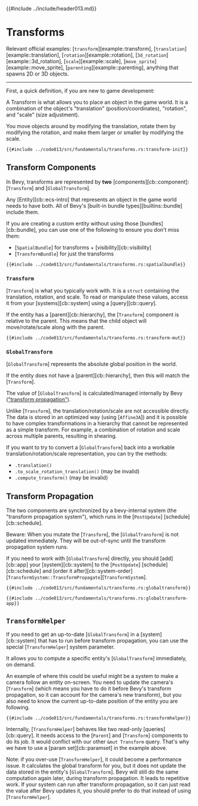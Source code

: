 {{#include ../include/header013.md}}

# Transforms

Relevant official examples:
[`transform`][example::transform],
[`translation`][example::translation],
[`rotation`][example::rotation],
[`3d_rotation`][example::3d_rotation],
[`scale`][example::scale],
[`move_sprite`][example::move_sprite],
[`parenting`][example::parenting],
anything that spawns 2D or 3D objects.

---

First, a quick definition, if you are new to game development:

A Transform is what allows you to place an object in the game world. It
is a combination of the object's "translation" (position/coordinates),
"rotation", and "scale" (size adjustment).

You move objects around by modifying the translation, rotate them by modifying
the rotation, and make them larger or smaller by modifying the scale.

```rust,no_run,noplayground
{{#include ../code013/src/fundamentals/transforms.rs:transform-init}}
```

## Transform Components

In Bevy, transforms are represented by **two** [components][cb::component]:
[`Transform`] and [`GlobalTransform`].

Any [Entity][cb::ecs-intro] that represents an object in the game world
needs to have both. All of Bevy's [built-in bundle types][builtins::bundle]
include them.

If you are creating a custom entity without using those [bundles][cb::bundle],
you can use one of the following to ensure you don't miss them:
 - [`SpatialBundle`] for transforms + [visibility][cb::visibility]
 - [`TransformBundle`] for just the transforms

```rust,no_run,noplayground
{{#include ../code013/src/fundamentals/transforms.rs:spatialbundle}}
```

### `Transform`

[`Transform`] is what you typically work with. It is a `struct` containing the
translation, rotation, and scale. To read or manipulate these values, access it
from your [systems][cb::system] using a [query][cb::query].

If the entity has a [parent][cb::hierarchy], the [`Transform`] component is
relative to the parent. This means that the child object will move/rotate/scale
along with the parent.

```rust,no_run,noplayground
{{#include ../code013/src/fundamentals/transforms.rs:transform-mut}}
```

### `GlobalTransform`

[`GlobalTransform`] represents the absolute global position in the world.

If the entity does not have a [parent][cb::hierarchy], then this will match the
[`Transform`].

The value of [`GlobalTransform`] is calculated/managed internally by Bevy
(["transform propagation"](#transform-propagation)).

Unlike [`Transform`], the translation/rotation/scale are not accessible
directly. The data is stored in an optimized way (using [`Affine3A`]) and it is
possible to have complex transformations in a hierarchy that cannot be
represented as a simple transform. For example, a combination of rotation and
scale across multiple parents, resulting in shearing.

If you want to try to convert a [`GlobalTransform`] back into a workable
translation/rotation/scale representation, you can try the methods:
 - `.translation()`
 - `.to_scale_rotation_translation()` (may be invalid)
 - `.compute_transform()` (may be invalid)

## Transform Propagation

The two components are synchronized by a bevy-internal system (the "transform
propagation system"), which runs in the [`PostUpdate`] [schedule][cb::schedule].

Beware: When you mutate the [`Transform`], the [`GlobalTransform`] is not
updated immediately. They will be out-of-sync until the transform propagation
system runs.

If you need to work with [`GlobalTransform`] directly, you should [add][cb::app]
your [system][cb::system] to the [`PostUpdate`] [schedule][cb::schedule] and
[order it after][cb::system-order] [`TransformSystem::TransformPropagate`][`TransformSystem`].

```rust,no_run,noplayground
{{#include ../code013/src/fundamentals/transforms.rs:globaltransform}}
```
```rust,no_run,noplayground
{{#include ../code013/src/fundamentals/transforms.rs:globaltransform-app}}
```

## `TransformHelper`

If you need to get an up-to-date [`GlobalTransform`] in a [system][cb::system]
that has to run before transform propagation, you can use the special
[`TransformHelper`] system parameter.

It allows you to compute a specific entity's [`GlobalTransform`] immediately, on
demand.

An example of where this could be useful might be a system to make a camera
follow an entity on-screen. You need to update the camera's [`Transform`] (which
means you have to do it before Bevy's transform propagation, so it can account
for the camera's new transform), but you also need to know the current
up-to-date position of the entity you are following.

```rust,no_run,noplayground
{{#include ../code013/src/fundamentals/transforms.rs:transformhelper}}
```

Internally, [`TransformHelper`] behaves like two read-only [queries][cb::query].
It needs access to the [`Parent`] and [`Transform`] components to do its job. It
would conflict with our other `&mut Transform` query. That's why we have to use
a [param set][cb::paramset] in the example above.

Note: if you over-use [`TransformHelper`], it could become a performance issue.
It calculates the global transform for you, but it does not update the data
stored in the entity's [`GlobalTransform`]. Bevy will still do the same
computation again later, during transform propagation. It leads to repetitive
work. If your system can run after transform propagation, so it can just read
the value after Bevy updates it, you should prefer to do that instead of using
[`TransformHelper`].
